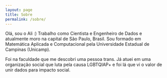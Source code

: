 ```yaml
---
layout: page
title: Sobre
permalink: /sobre/
---
```


Olá, sou o Ali :) Trabalho como Cientista e Engenheiro de Dados e atualmente moro na capital de São Paulo, Brasil. Sou formado em Matemática Aplicada e Computacional pela Universidade Estadual de Campinas (Unicamp).

Foi na faculdade que me descobri uma pessoa trans. Já atuei em uma organização social que luta pela causa LGBTQIAP+ e foi lá que vi o valor de unir dados para impacto social.
